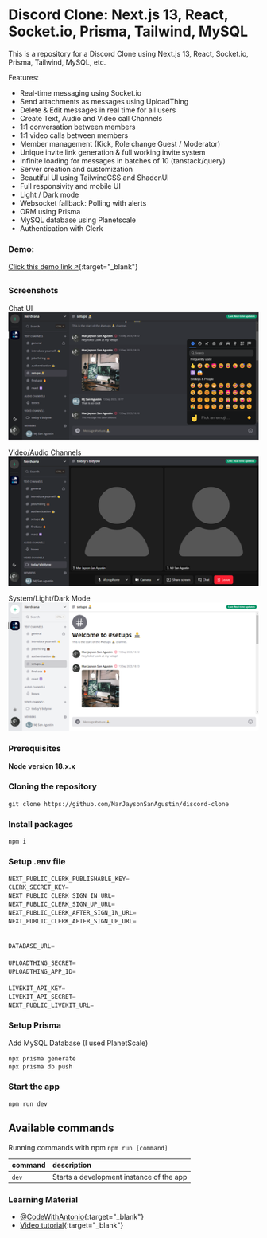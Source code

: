 # Discord Clone: Next.js 13, React, Socket.io, Prisma, Tailwind, MySQL

This is a repository for a Discord Clone using Next.js 13, React, Socket.io, Prisma, Tailwind, MySQL, etc.

Features:

- Real-time messaging using Socket.io
- Send attachments as messages using UploadThing
- Delete & Edit messages in real time for all users
- Create Text, Audio and Video call Channels
- 1:1 conversation between members
- 1:1 video calls between members
- Member management (Kick, Role change Guest / Moderator)
- Unique invite link generation & full working invite system
- Infinite loading for messages in batches of 10 (tanstack/query)
- Server creation and customization
- Beautiful UI using TailwindCSS and ShadcnUI
- Full responsivity and mobile UI
- Light / Dark mode
- Websocket fallback: Polling with alerts
- ORM using Prisma
- MySQL database using Planetscale
- Authentication with Clerk

### Demo:

[Click this demo link 🡥](https://discord-clone-production-41b9.up.railway.app/){:target="_blank"}

### Screenshots

Chat UI
![Channels](screenshots/channels.png)

Video/Audio Channels
![Video Channels](screenshots/video-channels.png)

System/Light/Dark Mode
![Light and Dark Mode](screenshots/light.png)

### Prerequisites

**Node version 18.x.x**

### Cloning the repository

```shell
git clone https://github.com/MarJaysonSanAgustin/discord-clone
```

### Install packages

```shell
npm i
```

### Setup .env file

```js
NEXT_PUBLIC_CLERK_PUBLISHABLE_KEY=
CLERK_SECRET_KEY=
NEXT_PUBLIC_CLERK_SIGN_IN_URL=
NEXT_PUBLIC_CLERK_SIGN_UP_URL=
NEXT_PUBLIC_CLERK_AFTER_SIGN_IN_URL=
NEXT_PUBLIC_CLERK_AFTER_SIGN_UP_URL=


DATABASE_URL=

UPLOADTHING_SECRET=
UPLOADTHING_APP_ID=

LIVEKIT_API_KEY=
LIVEKIT_API_SECRET=
NEXT_PUBLIC_LIVEKIT_URL=
```

### Setup Prisma

Add MySQL Database (I used PlanetScale)

```shell
npx prisma generate
npx prisma db push

```

### Start the app

```shell
npm run dev
```

## Available commands

Running commands with npm `npm run [command]`

| command | description                              |
| :------ | :--------------------------------------- |
| `dev`   | Starts a development instance of the app |

### Learning Material

- [@CodeWithAntonio](https://www.youtube.com/@codewithantonio){:target="_blank"}
- [Video tutorial](https://www.youtube.com/watch?v=ZbX4Ok9YX94){:target="_blank"}

